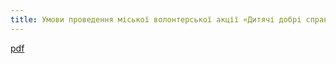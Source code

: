 ```yaml
---
title: Умови проведення міської волонтерської акції «Дитячі добрі справи – рідному місту»
---
```


[pdf](1.pdf)
